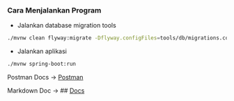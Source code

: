 
### Cara Menjalankan Program

* Jalankan database migration tools
```bash
./mvnw clean flyway:migrate -Dflyway.configFiles=tools/db/migrations.conf
```

* Jalankan aplikasi
```bash
./mvnw spring-boot:run 
```

Postman Docs -> [Postman](https://documenter.getpostman.com/view/14437092/2sA3kPpjMo)

Markdown Doc -> ## [Docs](https://github.com/ArbiNMaki/sksk-kelompok1/tree/main/docs/Lelang)

